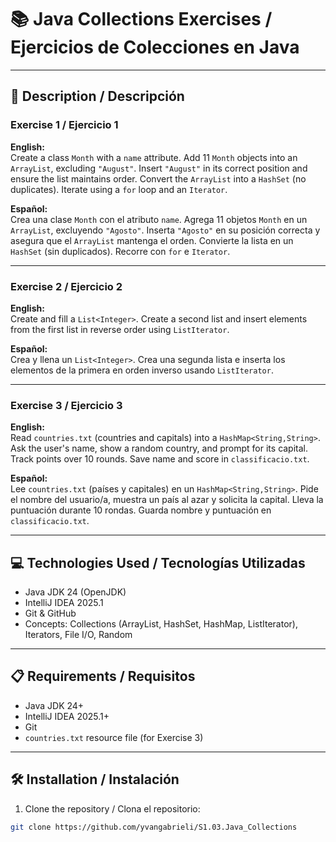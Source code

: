 # 📚 Java Collections Exercises / Ejercicios de Colecciones en Java

---

## 📄 Description / Descripción

### Exercise 1 / Ejercicio 1
**English:**  
Create a class `Month` with a `name` attribute. Add 11 `Month` objects into an `ArrayList`, excluding `"August"`. Insert `"August"` in its correct position and ensure the list maintains order. Convert the `ArrayList` into a `HashSet` (no duplicates). Iterate using a `for` loop and an `Iterator`.

**Español:**  
Crea una clase `Month` con el atributo `name`. Agrega 11 objetos `Month` en un `ArrayList`, excluyendo `"Agosto"`. Inserta `"Agosto"` en su posición correcta y asegura que el `ArrayList` mantenga el orden. Convierte la lista en un `HashSet` (sin duplicados). Recorre con `for` e `Iterator`.

---

### Exercise 2 / Ejercicio 2
**English:**  
Create and fill a `List<Integer>`. Create a second list and insert elements from the first list in reverse order using `ListIterator`.

**Español:**  
Crea y llena un `List<Integer>`. Crea una segunda lista e inserta los elementos de la primera en orden inverso usando `ListIterator`.

---

### Exercise 3 / Ejercicio 3
**English:**  
Read `countries.txt` (countries and capitals) into a `HashMap<String,String>`. Ask the user's name, show a random country, and prompt for its capital. Track points over 10 rounds. Save name and score in `classificacio.txt`.

**Español:**  
Lee `countries.txt` (países y capitales) en un `HashMap<String,String>`. Pide el nombre del usuario/a, muestra un país al azar y solicita la capital. Lleva la puntuación durante 10 rondas. Guarda nombre y puntuación en `classificacio.txt`.

---

## 💻 Technologies Used / Tecnologías Utilizadas
- Java JDK 24 (OpenJDK)  
- IntelliJ IDEA 2025.1  
- Git & GitHub  
- Concepts: Collections (ArrayList, HashSet, HashMap, ListIterator), Iterators, File I/O, Random

---

## 📋 Requirements / Requisitos
- Java JDK 24+  
- IntelliJ IDEA 2025.1+  
- Git  
- `countries.txt` resource file (for Exercise 3)

---

## 🛠️ Installation / Instalación
1. Clone the repository / Clona el repositorio:  
```bash
git clone https://github.com/yvangabrieli/S1.03.Java_Collections
```
